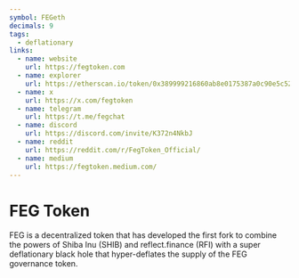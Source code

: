 ```yaml
---
symbol: FEGeth
decimals: 9
tags:
  - deflationary
links:
  - name: website
    url: https://fegtoken.com
  - name: explorer
    url: https://etherscan.io/token/0x389999216860ab8e0175387a0c90e5c52522c945
  - name: x
    url: https://x.com/fegtoken
  - name: telegram
    url: https://t.me/fegchat
  - name: discord
    url: https://discord.com/invite/K372n4NkbJ
  - name: reddit
    url: https://reddit.com/r/FegToken_Official/
  - name: medium
    url: https://fegtoken.medium.com/
---
```


# FEG Token

FEG is a decentralized token that has developed the first fork to combine the powers of Shiba Inu (SHIB) and reflect.finance (RFI) with a super deflationary black hole that hyper-deflates the supply of the FEG governance token.
